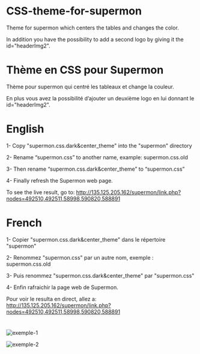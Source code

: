 # CSS-theme-for-supermon
Theme for supermon which centers the tables and changes the color.

In addition you have the possibility to add a second logo by giving it the id="headerImg2".

# Thème en CSS pour Supermon
Thème pour supermon qui centré les tableaux et change la couleur.

En plus vous avez la possibilité d’ajouter un deuxième logo en lui donnant le id="headerImg2".

# English
1- Copy "supermon.css.dark&center_theme" into the "supermon" directory
 
2- Rename “supermon.css” to another name, example: supermon.css.old

3- Then rename “supermon.css.dark&center_theme” to “supermon.css”

4- Finally refresh the Supermon web page.

To see the live result, go to: http://135.125.205.162/supermon/link.php?nodes=492510,492511,58998,590820,588891

# French 
1- Copier "supermon.css.dark&center_theme" dans le répertoire "supermon"
 
2- Renommez "supermon.css" par un autre nom, exemple : supermon.css.old

3- Puis renommez "supermon.css.dark&center_theme" par "supermon.css"

4- Enfin rafraichir la page web de Supermon.

Pour voir le resulta en direct, allez a: http://135.125.205.162/supermon/link.php?nodes=492510,492511,58998,590820,588891

# 
![exemple-1](https://github.com/CN8VX/CSS-theme-for-supermon/assets/85073545/46a95c45-eda5-4a5f-97e1-c70085f97301)

![exemple-2](https://github.com/CN8VX/CSS-theme-for-supermon/assets/85073545/1480436f-f3e1-43b9-ab70-b85d7aba1fca)
